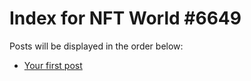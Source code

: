 # Index for NFT World #6649
Posts will be displayed in the order below:

- [Your first post](./001-first.md)

